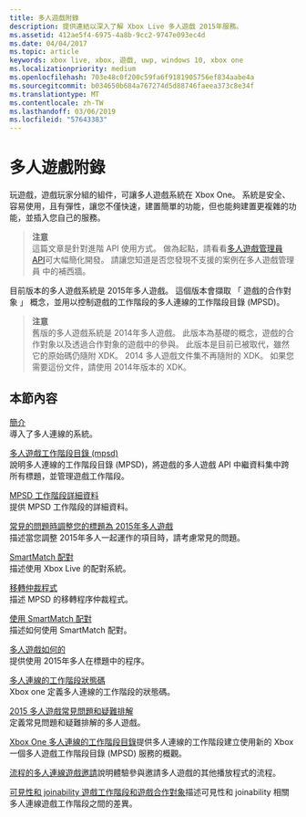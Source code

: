 ```yaml
---
title: 多人遊戲附錄
description: 提供連結以深入了解 Xbox Live 多人遊戲 2015年服務。
ms.assetid: 412ae5f4-6975-4a8b-9cc2-9747e093ec4d
ms.date: 04/04/2017
ms.topic: article
keywords: xbox live, xbox, 遊戲, uwp, windows 10, xbox one
ms.localizationpriority: medium
ms.openlocfilehash: 703e48c0f200c59fa6f9181905756ef834aabe4a
ms.sourcegitcommit: b034650b684a767274d5d88746faeea373c8e34f
ms.translationtype: MT
ms.contentlocale: zh-TW
ms.lasthandoff: 03/06/2019
ms.locfileid: "57643383"
---
```

# <a name="multiplayer-appendix"></a>多人遊戲附錄

玩遊戲，遊戲玩家分組的組件，可讓多人遊戲系統在 Xbox One。 系統是安全、 容易使用，且有彈性，讓您不僅快速，建置簡單的功能，但也能夠建置更複雜的功能，並插入您自己的服務。

> **注意**  
這篇文章是針對進階 API 使用方式。  做為起點，請看看[多人遊戲管理員 API](../multiplayer-manager.md)可大幅簡化開發。  請讓您知道是否您發現不支援的案例在多人遊戲管理員 中的補西牆。

目前版本的多人遊戲系統是 2015年多人遊戲。 這個版本會擷取 「 遊戲的合作對象 」 概念，並用以控制遊戲的工作階段的多人連線的工作階段目錄 (MPSD)。

> **注意**  
舊版的多人遊戲系統是 2014年多人遊戲。 此版本為基礎的概念，遊戲的合作對象以及透過合作對象的遊戲中的參與。 此版本是目前已被取代，雖然它的原始碼仍隨附 XDK。 2014 多人遊戲文件集不再隨附的 XDK。 如果您需要這份文件，請使用 2014年版本的 XDK。


## <a name="in-this-section"></a>本節內容

[簡介](introduction-to-the-multiplayer-system.md)  
導入了多人連線的系統。

[多人遊戲工作階段目錄 (mpsd)](multiplayer-session-directory.md)  
說明多人連線的工作階段目錄 (MPSD)，將遊戲的多人遊戲 API 中繼資料集中跨所有標題，並管理遊戲工作階段。

[MPSD 工作階段詳細資料](mpsd-session-details.md)  
提供 MPSD 工作階段的詳細資料。

[常見的問題時調整您的標題為 2015年多人遊戲](common-issues-when-adapting-multiplayer.md)  
描述當您調整 2015年多人一起運作的項目時，請考慮常見的問題。

[SmartMatch 配對](smartmatch-matchmaking.md)  
描述使用 Xbox Live 的配對系統。

[移轉仲裁程式](migrating-an-arbiter.md)  
描述 MPSD 的移轉程序仲裁程式。

[使用 SmartMatch 配對](using-smartmatch-matchmaking.md)  
描述如何使用 SmartMatch 配對。

[多人遊戲如何的](multiplayer-how-tos.md)  
提供使用 2015年多人在標題中的程序。

[多人連線的工作階段狀態碼](multiplayer-session-status-codes.md)  
Xbox one 定義多人連線的工作階段的狀態碼。

[2015 多人遊戲常見問題和疑難排解](multiplayer-2015-faq.md)  
定義常見問題和疑難排解的多人遊戲。

[Xbox One 多人連線的工作階段目錄](xbox-one-multiplayer-session-directory.md)提供多人連線的工作階段建立使用新的 Xbox 一個多人遊戲工作階段目錄 (MPSD) 服務的概觀。

[流程的多人連線遊戲邀請](flows-for-multiplayer-game-invites.md)說明體驗參與邀請多人遊戲的其他播放程式的流程。

[可見性和 joinability 遊戲工作階段和遊戲合作對象](game-session-and-game-party-visibility-and-joinability.md)描述可見性和 joinability 相關多人連線遊戲工作階段之間的差異。
